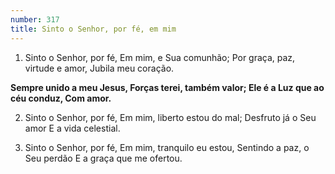 ```yaml
---
number: 317
title: Sinto o Senhor, por fé, em mim
---
```


1. Sinto o Senhor, por fé,
  Em mim, e Sua comunhão;
  Por graça, paz, virtude e amor,
  Jubila meu coração.

  __Sempre unido a meu Jesus,
  Forças terei, também valor;
  Ele é a Luz que ao céu conduz,
  Com amor.__

2. Sinto o Senhor, por fé,
  Em mim, liberto estou do mal;
  Desfruto já o Seu amor
  E a vida celestial.

3. Sinto o Senhor, por fé,
  Em mim, tranquilo eu estou,
  Sentindo a paz, o Seu perdão
  E a graça que me ofertou.
